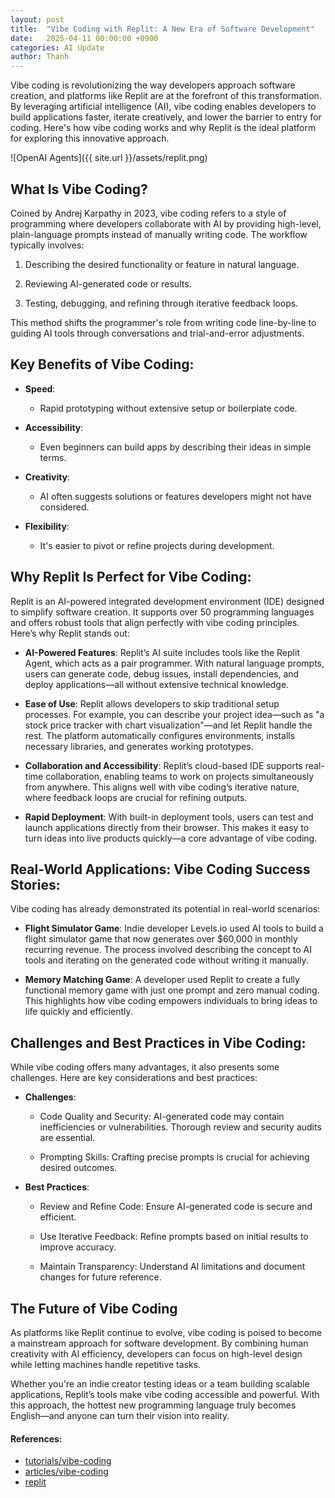 ```yaml
---
layout: post
title:  "Vibe Coding with Replit: A New Era of Software Development"
date:   2025-04-11 00:00:00 +0900
categories: AI Update
author: Thanh
---
```


Vibe coding is revolutionizing the way developers approach software creation, and platforms like Replit are at the forefront of this transformation. By leveraging artificial intelligence (AI), vibe coding enables developers to build applications faster, iterate creatively, and lower the barrier to entry for coding. Here's how vibe coding works and why Replit is the ideal platform for exploring this innovative approach.

![OpenAI Agents]({{ site.url }}/assets/replit.png)

## **What Is Vibe Coding?**

Coined by Andrej Karpathy in 2023, vibe coding refers to a style of programming where developers collaborate with AI by providing high-level, plain-language prompts instead of manually writing code. The workflow typically involves:


1. Describing the desired functionality or feature in natural language.

2. Reviewing AI-generated code or results.

3. Testing, debugging, and refining through iterative feedback loops.

This method shifts the programmer's role from writing code line-by-line to guiding AI tools through conversations and trial-and-error adjustments.




## **Key Benefits of Vibe Coding:**

- **Speed**: 

    - Rapid prototyping without extensive setup or boilerplate code.


- **Accessibility**: 

    - Even beginners can build apps by describing their ideas in simple terms.


- **Creativity**:

    - AI often suggests solutions or features developers might not have considered.

- **Flexibility**:

    - It's easier to pivot or refine projects during development.

## **Why Replit Is Perfect for Vibe Coding**:

Replit is an AI-powered integrated development environment (IDE) designed to simplify software creation. It supports over 50 programming languages and offers robust tools that align perfectly with vibe coding principles. Here’s why Replit stands out:

- **AI-Powered Features**: Replit’s AI suite includes tools like the Replit Agent, which acts as a pair programmer. With natural language prompts, users can generate code, debug issues, install dependencies, and deploy applications—all without extensive technical knowledge.

- **Ease of Use**: Replit allows developers to skip traditional setup processes. For example, you can describe your project idea—such as "a stock price tracker with chart visualization"—and let Replit handle the rest. The platform automatically configures environments, installs necessary libraries, and generates working prototypes.

- **Collaboration and Accessibility**: Replit’s cloud-based IDE supports real-time collaboration, enabling teams to work on projects simultaneously from anywhere. This aligns well with vibe coding’s iterative nature, where feedback loops are crucial for refining outputs.

- **Rapid Deployment**: With built-in deployment tools, users can test and launch applications directly from their browser. This makes it easy to turn ideas into live products quickly—a core advantage of vibe coding.


## **Real-World Applications: Vibe Coding Success Stories**:

Vibe coding has already demonstrated its potential in real-world scenarios:


- **Flight Simulator Game**: Indie developer Levels.io used AI tools to build a flight simulator game that now generates over $60,000 in monthly recurring revenue. The process involved describing the concept to AI tools and iterating on the generated code without writing it manually.

- **Memory Matching Game**: A developer used Replit to create a fully functional memory game with just one prompt and zero manual coding. This highlights how vibe coding empowers individuals to bring ideas to life quickly and efficiently.


## **Challenges and Best Practices in Vibe Coding**:
While vibe coding offers many advantages, it also presents some challenges. Here are key considerations and best practices:

- **Challenges**:

    - Code Quality and Security: AI-generated code may contain inefficiencies or vulnerabilities. Thorough review and security audits are essential.

    - Prompting Skills: Crafting precise prompts is crucial for achieving desired outcomes.

- **Best Practices**:

    - Review and Refine Code: Ensure AI-generated code is secure and efficient.

    - Use Iterative Feedback: Refine prompts based on initial results to improve accuracy.

    - Maintain Transparency: Understand AI limitations and document changes for future reference.


## **The Future of Vibe Coding**

As platforms like Replit continue to evolve, vibe coding is poised to become a mainstream approach for software development. By combining human creativity with AI efficiency, developers can focus on high-level design while letting machines handle repetitive tasks.

Whether you're an indie creator testing ideas or a team building scalable applications, Replit’s tools make vibe coding accessible and powerful. With this approach, the hottest new programming language truly becomes English—and anyone can turn their vision into reality.



#### References:
- [tutorials/vibe-coding](https://www.hostinger.com/tutorials/vibe-coding)
- [articles/vibe-coding](https://builtin.com/articles/vibe-coding)
- [replit](https://www.databricks.com/customers/replit)

